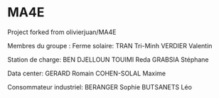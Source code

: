 # MA4E

Project forked from olivierjuan/MA4E

Membres du groupe :
Ferme solaire: 
TRAN Tri-Minh
VERDIER Valentin

Station de charge:
BEN DJELLOUN TOUIMI Reda
GRABSIA Stéphane

Data center:
GERARD Romain
COHEN-SOLAL Maxime

Consommateur industriel:
BERANGER Sophie
BUTSANETS Léo

